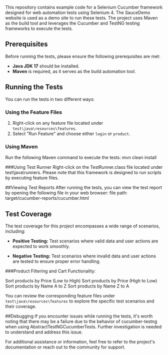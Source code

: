 This repository contains example code for a Selenium Cucumber framework designed for web automation tests using Selenium 4. The SauceDemo website is used as a demo site to run these tests. The project uses Maven as the build tool and leverages the Cucumber and TestNG testing frameworks to execute the tests.

## Prerequisites

Before running the tests, please ensure the following prerequisites are met:

- **Java JDK 17** should be installed.
- **Maven** is required, as it serves as the build automation tool.

## Running the Tests

You can run the tests in two different ways:

### Using the Feature Files

1. Right-click on any feature file located under `test\java\resources\features`.
2. Select "Run Feature" and choose either `login` or `product`.

### Using Maven

Run the following Maven command to execute the tests:
mvn clean install

###Using Test Runner
Right-click on the TestRunner.class file located under test\java\runners.
Please note that this framework is designed to run scripts by executing feature files.

##Viewing Test Reports
After running the tests, you can view the test report by opening the following file in your web browser:
file path: target/cucumber-reports/cucumber.html

## Test Coverage

The test coverage for this project encompasses a wide range of scenarios, including:

- **Positive Testing:** Test scenarios where valid data and user actions are expected to work smoothly.

- **Negative Testing:** Test scenarios where invalid data and user actions are tested to ensure proper error handling.

###Product Filtering and Cart Functionality:

Sort products by Price (Low to High)
Sort products by Price (High to Low)
Sort products by Name A to Z
Sort products by Name Z to A

You can review the corresponding feature files under `test\java\resources\features` to explore the specific test scenarios and their coverage.

##Debugging
If you encounter issues while running the tests, it's worth noting that there may be a failure due to the behavior of cucumber-testng when using AbstractTestNGCucumberTests. Further investigation is needed to understand and address this issue.

For additional assistance or information, feel free to refer to the project's documentation or reach out to the community for support.
